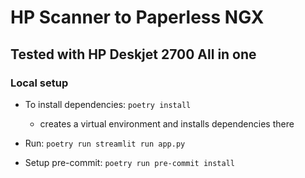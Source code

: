 # HP Scanner to Paperless NGX

## Tested with HP Deskjet 2700 All in one

### Local setup

- To install dependencies: `poetry install`
    - creates a virtual environment and installs dependencies there

- Run: `poetry run streamlit run app.py`


- Setup pre-commit: `poetry run pre-commit install`
